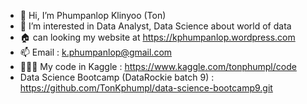 - 👋 Hi, I’m Phumpanlop Klinyoo (Ton)
- 👀 I’m interested in Data Analyst, Data Science about world of data
- 🏠 can looking my website at https://kphumpanlop.wordpress.com
- 📫 Email : k.phumpanlop@gmail.com
- 🧑🏻‍💻 My code in Kaggle : https://www.kaggle.com/tonphumpl/code
- Data Science Bootcamp (DataRockie batch 9) : https://github.com/TonKphumpl/data-science-bootcamp9.git
